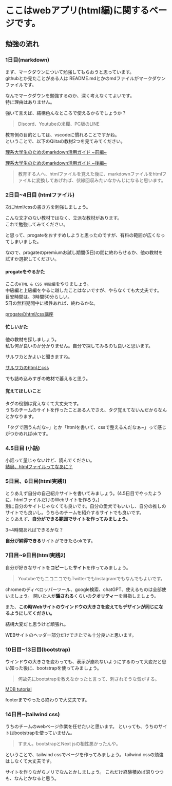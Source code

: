 # ここはwebアプリ(html編)に関するページです。

## 勉強の流れ

### 1日目(markdown)
まず、マークダウンについて勉強してもらおうと思っています。  
githubとか見たことがある人は README.mdとかのmdファイルがマークダウンファイルです。  

なんでマークダウンを勉強するのか、深く考えなくてよいです。  
特に理由はありません。  

強いて言えば、結構色んなところで使えるからでしょうか？  
> Discord、Youtubeの米欄、PC版のLINE  

教育側の目的としては、vscodeに慣れることですかね。  
ということで、以下のQiitaの教材2つを見てみてください。  

[理系大学生のためのmarkdown活用ガイド ~前編~](https://qiita.com/boxfish_jp/items/0316681ac5cfcf8daa55)

[理系大学生のためのmarkdown活用ガイド ~後編~](https://qiita.com/boxfish_jp/items/4ec8cf578a9137254257)

> 教育する人へ、htmlファイルを覚えた後に、markdownファイルをhtmlファイルに変換してあげれば、伏線回収みたいなかんじになると思います。  

### 2日目~4日目 (htmlファイル)
次にhtml/cssの書き方を勉強しましょう。  

こんな文才のない教材ではなく、立派な教材があります。  
これで勉強してみてください。  

と思って、progateをおすすめしようと思ったのですが、有料の範囲が広くなってしまいました。  

なので、progateのpremiumお試し期間(5日)の間に終わらせるか、他の教材を試すか選択してください。  

#### progateをやるかた
ここの`HTML & CSS 初級編`をやりましょう。  
中級編と上級編をやるに越したことはないですが、やらなくても大丈夫です。  
目安時間は、3時間50分らしい。  
5日の無料期間中に根性あれば、終わるかな。  

[progateのhtml/css講座](https://prog-8.com/courses/html)

#### 忙しいかた
他の教材を探しましょう。  
私も何が良いのか分かりません。自分で探してみるのも良いと思います。  

サルワカとかよいと聞きますね。  

[サルワカのhtmlとcss](https://saruwakakun.com/html-css/basic/html)  

でも詰め込みすぎの教材で萎えると思う。  

#### 覚えてほしいこと  
タグの役割は覚えなくて大丈夫です。  
うちのチームのサイトを作ったことある人でさえ、タグ覚えてないんだからなんとかなります。  

「タグで囲うんだな~」とか「htmlを書いて、cssで整えるんだなぁ~」って感じがつかめればokです。  

### 4.5日目 (小話)  
小話って量じゃないけど、読んでください。  
[結局、htmlファイルってなあに？](./WhatIsHtml)

### 5日目、6日目(html実践1)
とりあえず自分の自己紹介サイトを書いてみましょう。(4.5日目でやったように、htmlファイルだけのWebサイトを作ろう。)  
別に自分のサイトじゃなくても良いです。自分の愛犬でもいいし、自分の推しのサイトでも良いし。うちらのチームを紹介するサイトでも良いです。  
とりあえず、**自分ができる範囲でサイトを作ってみましょう。**  

3~4時間あればできるかな？  

**自分が納得できる**サイトができたらokです。  

### 7日目~9日目(html実践2)
自分が好きなサイトを**コピー**した**サイト**を作ってみましょう。
> YoutubeでもニコニコでもTwitterでもInstagramでもなんでもよいです。

chromeのディベロッパーツール、google検索、chatGPT、使えるものは全部使いましょう。
開いた人が**騙される**くらいの**クオリティー**を目指しましょう。

また、**この時Webサイトのウインドウの大きさを変えてもデザインが同じになるようにしてください。**

結構大変だと思うけど頑張れ。

WEBサイトのヘッダー部分だけできたでも十分良いと思います。

### 10日目~13日目(bootstrap)
ウインドウの大きさを変わっても、表示が崩れないようにするのって大変だと思い知った後に、bootstrapを使ってみましょう。
> 何故先にbootstrapを教えなかったと言って、刺されそうな気がする。

[MDB tutorial](https://mdbootstrap.com/learn/mdb-foundations/basics/introduction/)

footerまでやったら終わりで大丈夫です。

### 14日目~(tailwind css)
うちのチームのwebページ作業を任せたいと思います。
といっても、うちのサイトはbootstrapを使っていません。
> すまん。bootstrapとNext jsの相性悪かったんや。

ということで、tailwind cssでページを作ってみましょう。
tailwind cssの勉強はしなくて大丈夫です。

サイトを作りながらノリでなんとかしましょう。
これだけ経験積めば沼りつつも、なんとかなると思う。
